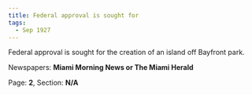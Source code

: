```yaml
---  
title: Federal approval is sought for  
tags:  
  - Sep 1927  
---  
```

  
Federal approval is sought for the creation of an island off Bayfront park.  
  
Newspapers: **Miami Morning News or The Miami Herald**  
  
Page: **2**, Section: **N/A** 
